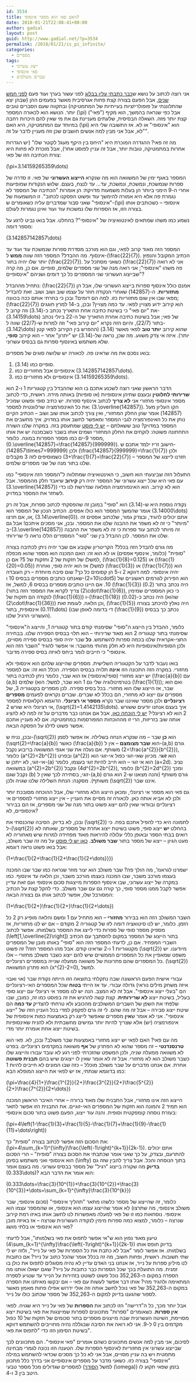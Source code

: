 ```yaml
---
id: 3534
title: האם פאי הוא מספר אינסופי?
date: 2018-01-21T22:08:41+00:00
author: gadial
layout: post
guid: http://www.gadial.net/?p=3534
permalink: /2018/01/21/is_pi_infinite/
categories:
  - מספרים
tags:
  - ייצוג עשרוני
  - פאי אינסופי
  - שברים משולבים
---
```

אני רוצה לכתוב על נושא ש[כבר כתבתי עליו בבלוג](http://www.gadial.net/2008/12/08/bad_math_pi_undefinable/) לפני עשור בערך ועוד פעם [לפני חמש שנים](http://www.gadial.net/2013/01/30/irrational_infinity/), אבל הפעם בצורה קצת פחות אגרסיבית מאשר בפעמים ההן (שבהן יצא שהתלוננתי על פופולריזציות בעייתיות של המתמטיקה) ובתקווה שעם הסברים טובים יותר. הנושא הוא לכאורה המספר \(\pi\) ("פאי") אבל כפי שנראה בהמשך, הוא מקיף קצת יותר מזה. השאלה הבסיסית, שלעתים מעניינת גם את מי שאין להם היכרות רחבה במיוחד עם המתמטיקה, היא האם \(\pi\) הוא "אינסופי" או לא. אז התשובה שלי היא "לא, אבל אני מבין למה אנשים חושבים שכן וזה מעניין לדבר על זה".

מה זה פאי? ההגדרה המוכרת היא "היחס בין היקף מעגל לקוטר שלו" (יש הגדרות אחרות במתמטיקה, טובות יותר, אבל זה עניין לפוסט אחר), אבל מוכרת לא פחות היא צורת הכתיבה הזו של פאי:

\(\pi=3.14159265359\dots\)

המספר באגף ימין של המשוואה הוא מה שנקרא **הייצוג העשרוני** של פאי. זו סדרה של ספרות שנמשכת, ונמשכת, ונמשכת, עד&#8230; עד לנצח, בעצם. שלוש הנקודות שמופיעות אחרי ה-9 הימני ביותר הן בעלות משמעות מדויקת: הן אומרות "הכתיבה של המספר לא נגמרת פה אלא היא אמורה להימשך עוד ופשוט הפסקנו לכתוב". זו המשמעות של "אינסופי" שאני סבור שמדברים עליה כשאומרים ש-\(\pi\) אינסופי &#8211; כשכותבים אותו בצורה הזו, אז הספרות שלו נמשכות עוד ועוד ואינן נגמרות לעולם.

נשמע כמו משהו שמתאים לאינטואיציה של "אינסופי"? בהחלט. אבל בואו נביט לרגע על מספר דומה:

\(3.142857142857\dots\)

המספר הזה מאוד קרוב לפאי, וגם הוא מורכב מסדרת ספרות שנמשכת עוד ועוד עד אינסוף. מה ההבדל? המספר הזה שווה **ממש** ל-\(\frac{22}{7}\). הכתיב המקובל והנפוץ יותר שלו יהיה בתור \(\frac{22}{7}\). כשאני מסתכל על \(\frac{22}{7}\) אני לא רואה פה משהו "אינסופי"; אני רואה מנה של שני מספרים שלמים, סופיים. אם כן, מה קרה שבייצוג העשרוני שני המספרים כל כך דומים ושניהם "אינסופיים"?

נתחיל מההבדל: \(\frac{22}{7}\) אמנם כולל אינסוף ספרות בייצוג העשרוני שלו, אבל הן **מחזוריות**. ה-\(142857\) שאחרי הנקודה חוזר על עצמו שוב ושוב ושוב. זאת להבדיל מפאי שבו אין שום מחזוריות כזו. למה הם דומים? ובכן כי בחרתי אותם ככה בכוונה; \(\frac{22}{7}\) הוא קירוב ידוע מצויין לפאי. עד כמה מצויין? ובכן, ב-14 למרץ חוגגים את "יום פאי" כי בשיטת כתיבה אחת התאריך נכתב כ-\(3.14\) וזה קרוב ל-\(3.14159\dots\) של פאי; אבל בשיטת כתיבה אחרת התאריך של ה-22 ביולי נכתב בתור \(22/7\), והיום הזה נקרא "יום קירוב פאי" וזה למרות ש-\(22/7\) שווה ל-\(3.142\dots\) שהוא קירוב **יותר טוב** לפאי מאשר \(3.14\) (ההפרש בין הקירוב לפאי קטן יותר). איזה אי צדק משווע. מה שכן, נראה של-\(3.14\) יש "יתרון" אחר &#8211; הוא קירוב **סופי**, שלא משתמש באינסוף ספרות גם בבסיס עשרוני.

בואו נסכם את מה שראינו פה. לכאורה יש שלושה סוגים של מספרים:

  1. סופיים כמו \(3.14\).
  2. אינסופיים אבל מחזוריים כמו \(3.142857142857\dots\).
  3. אינסופיים ולא מחזוריים כמו \(3.14159265359\dots\).

הדבר הראשון שאני רוצה לשכנע אתכם בו הוא שההבדל בין קטגוריות 1 ו-2 הוא **שרירותי לחלוטין** ובעצם שתיהן אינסופיות (או סופיות) באותה מידה. ראשית, כדי לכתוב מספר אינסופי מחזורי אני **לא צריך** לכתוב אינסוף ספרות. יש כתיב סופי ופשוט שמכיל את כל האינפורמציה שרלוונטית למספר: \(3.\overline{142857}\). הקו העליון מעל \(142857\) אומר שהן החלק המחזורי, ואין צורך לכתוב אותו שוב ושוב &#8211; הכתיב הקיים נותן את כל האינפורמציה לגבי המספר ומאפשר לחשב אותו במדויק. איך מחשבים את המספר במדויק? טוב ששאלתם &#8211; [יש לי פוסט](http://www.gadial.net/2016/10/13/inverse_of_998001/) שמתעסק בזה. במקרה שלנו השורה התחתונה פשוטה: לוקחים את החלק המחזורי ושמים אותו בשבר כשבמכנה יש את אותו מספר 9-ים כמו מספר הספרות במונה. כלומר, \(0.\overline{142857}=\frac{142857}{999999}\). חישוב זריז ילמד אתכם ש-\(142857\times7=999999\) ולכן \(\frac{142857}{999999}=\frac{1}{7}\) ולכן כשמוסיפים לזה 3 מקבלים \(3+\frac{1}{7}=\frac{22}{7}\) &#8211; חזרנו לייצוג של המספר שלנו בתור מנה של שני מספרים שלמים.

התעלול הזה שביצעתי הוא חשוב, כי האינטואיציה שמתלווה ל"המספר הזה אינסופי" כמו עם פאי היא שכל ייצוג עשרוני של המספר יהיה רק **קירוב** שיאבד חלק מהמספר. אבל \(3.\overline{142857}\) הוא לא קירוב. הוא האינפורמציה המלאה שנדרשת לנו כדי לשחזר את המספר במדויק.

נקודה נוספת היא ש-\(3.14\) הוא "סופי" במובן זה שהפסקתי לכתוב ספרות, אבל זה רק אומר שהמשך המספר הוא כולו אפסים. הכתיב הנכון של המספר הוא \(3.14000\dots\) או, אם תרצו, \(3.14\overline{0}\). אתם יכולים להגיד, ובצדק גמור, שלכתוב אפסים זה "מיותר" כי זה לא משפר את ההבנה שלנו את המספר. ובכן, אני מסכים איתכם! אבל גם ב-\(3.\overline{142857}\) זה מיותר לכתוב עוד ספרות כי זה לא משפר את ההבנה שלנו את המספר. לכן ההבדל בין שני "סוגי" המספרים הללו נראה לי שרירותי.

מה גורם להבדל הזה בכלל? הקריטריון שקובע אם שבר יהיה ניתן לכתיבה בצורה "סופית" (כלומר, אינסוף אפסים) או לא הוא זה: האם המכנה הוא מספר שהוא מכפלה של חזקות של 2 וחזקות של 5? אם כן (למשל, \(\frac{1}{8}=0.125\) או \(\frac{1}{20}=0.05\)) אז הוא יהיה סופי, ואחרת (למשל \(\frac{1}{3}\) או \(\frac{1}{7}\)) הוא יהיה אינסופי. למה דווקא 2 ו-5 הן קסומים כל כך? שום סיבה מיוחדת &#8211; רק העובדה שאנחנו כותבים מספרים בבסיס 10 ו-\(10=2\cdot5\) הוא הפירוק לגורמים ראשוניים של 10. אם היינו כותבים מספרים בבסיס 6, למשל, אז \(\frac{1}{3}\) היה נכתב בתור \(0.2\) (צריך לקרוא את המספר הזה בתור \(2\cdot\frac{1}{6}\), כי כאן המספרים שמימין לנקודה הם חזקות של \(\frac{1}{6}\)) ו-\(\frac{1}{18}\) היה נכתב כ-\(0.02\) (שהוא \(2\cdot\frac{1}{36}\)) וכן הלאה. לעומת זאת, \(\frac{1}{5}\) היה נאלץ להיכתב בצורה אינסופית, בתור \(0.111\dots\) (די בדומה לאופן שבו \(\frac{1}{9}\) נכתב כך בבסיס העשרוני הרגיל שלנו).

כלומר, ההבדל בין הייצוג ה"סופי" שסימנתי קודם בתור קטגוריה 1, והייצוג ה"אינסופי" שסימנתי בתור קטגוריה 2 הוא מאוד שרירותי &#8211; הוא תלוי בבסיס הספירה שלנו. בבחירה החצי-אקראית שלנו בכמה ספרות להשתמש. **כל** שבר יהיה סופי בבסיס ספירה מסויים, ולכן הסופיות/אינסופיות היא לא חלק מהותי מהשבר: אי אפשר להגיד "השבר הזה הוא אינסופי" כי חייבים לומר ביחס לאיזה בסיס ספירה מדובר.

בואו נעבור לדבר על הקטגוריה השלישית. מספרים שהייצוג שלהם הוא אינסופי ולא מחזורי. במקרה הזה התכונה הזו **אינה** תלויה בבסיס הספירה. הכלל הוא זה: אם למספר יש ייצוג מחזורי (סופי/אינסופי) אז הוא שבר, כלומר ניתן לכתיבה בתור \(\frac{a}{b}\) עם \(a,b\) שלמים (בטרמינולוגיה שלי גם 1 הוא שבר, למשל: הוא \(\frac{1}{1}\)); ואם הוא שבר, אז הייצוג שלו הוא מחזורי. בכל בסיס ספירה. לכן מספרים בקטגוריה 3, של מספרים עם ייצוג לא מחזורי, הם בכלל לא שברים. שברים נקראים לפעמים **מספרים רציונליים** ולכן מספר שאיננו שבר נקרא **מספר אי רציונלי**. הדוגמא הקלאסית למספר אי רציונלי היא שורש 2, \(\sqrt{2}=1.4142135\dots\). איך בעצם אנחנו יודעים ששורש 2 הוא לא רציונלי? [יש לי הוכחה כאן](http://www.gadial.net/2007/06/11/irrational_numbers/), אבל אם אנחנו כבר מדברים על זה למה לא להציג אותה שוב בזריזות, הרי זו מההוכחות המפורסמות במתמטיקה. אם לא מעניין אתכם אפשר פשוט לדלג על הפסקה הבאה.

ובכן, נניח ש-\(\sqrt{2}\) הוא **כן** שבר &#8211; מה שנקרא הנחה בשלילה. אז אפשר לסמן \(\sqrt{2}=\frac{a}{b}\) כאשר \(\frac{a}{b}\) הוא **שבר מצומצם** &#8211; אין ל-\(a,b\) גורם משותף. אם נעלה את שני אגפי המשוואה בריבוע נקבל \(2=\frac{a^{2}}{b^{2}}\), כלומר \(a^{2}=2b^{2}\) ובפרט \(a^{2}\) הוא **זוגי**. מכיוון שאי-זוגי כפול אי-זוגי הוא אי-זוגי, לא ייתכן ש-\(a\) הוא אי זוגי &#8211; הוא חייב להיות זוגי בעצמו, כלומר \(a=2d\). נציב במשוואה \(a^{2}=2b^{2}\) ונקבל \(4d^{2}=2b^{2}\), כלומר \(b^{2}=2d^{2}\) ומכך נקבל שגם \(b\) זוגי, בסתירה לכך שאין ל-\(a,b\) גורם משותף (והנה מצאנו ש-2 הוא גורם משותף). מסקנה: הנחת השלילה שלנו שגויה ולכן \(\sqrt{2}\) איננו שבר.

גם פאי הוא מספר אי רציונלי, ומכאן הייצוג הלא מחזורי שלו, אבל ההוכחה מסובכת יותר ולכן לא אביא אותה כאן. לכאורה זה מסיים את העניין &#8211; אין ייצוג מחזורי למספרים אי רציונליים ובוודאי שאין להם ייצוג פשוט בתור מנה של שני מספרים, אז הם בבירור אינסופיים, לא?

ובכן, לא בדיוק. הסיבה שהכנסתי את \(\sqrt{2}\) לתמונה היא כדי להפיל אתכם בפח. כי ל-\(\sqrt{2}\) בהחלט **יש** ייצוג סופי, פשוט בשיטת ייצוג אחרת של מספרים, שאותה לא רואים בבתי הספר ובאופן כללי עלולה להיראות מאוד מפחידה למרות שיש מאחוריה לא מעט הגיון &#8211; ייצוג של מספר בתור **שבר משולב**. [כאן יש לי פוסט](http://www.gadial.net/2010/05/29/continued_fractions_1/) על מה זה שבר משולב, אבל בואו פשוט נראה דוגמא:

\(1+\frac{1}{2+\frac{1}{2+\frac{1}{2+\dots}}}\)

ישמרנו לגראנז', מה הולך פה? שבר משולב הוא יצור מוזר שנראה כמו שבר שבו המכנה בעצמו מורכב משבר, שבו המכנה בעצמו מורכב משבר, וכן הלאה עד אינסוף. כמו במקרה של ייצוג עשרוני, שבו אינסוף הספרות מייצגות סכום אינסופי ועם זאת עדיין אפשר לקבל ממנו מספר סופי, כך קורה גם עם שבר משולב. כדי להקל קצת על הכתיב המסורבל שלו, אפשר לכתוב אותו גם בצורה הבאה:

\(1+\frac{1}{2+}\frac{1}{2+}\frac{1}{2+\dots}\)

השבר המשולב הזה הוא בבירור **מחזורי** &#8211; הוא מתחיל עם 1 ומשם והלאה מופיע רק 2 כל הזמן. כלומר, יש לנו סיטואציה דומה לזו של קטגוריה 2 מקודם &#8211; אם יש לנו מחזוריות, אז מספיק מספר סופי של ספרות כדי לייצג את המספר בשלמותו. אפשר לכתוב \(\left[1,\overline{2}\right]\) בתור הייצוג של המספר במקום להסתבך עם הכתיב השברי המפחיד. אם כן, לדעתי המספר הזה הוא "סופי" באותו מובן של המספרים מקטגוריות 1 ו-2 שראינו קודם. אבל מהו המספר הזה? זה פשוט \(\sqrt{2}\) מיודענו. יש משפט שמאפיין את כל המספרים הממשיים שיש להם ייצוג כשבר משולב מחזורי &#8211; אלו כל המספרים שהם פתרונות של משוואה ממעלה שנייה במספרים רציונליים. \(\sqrt{2}\) הוא פתרון המשוואה \(x^{2}-2=0\), למשל.

עבורי אישית הפעם הראשונה שבה נתקלתי בתוצאה הזו הייתה נקודת שבר (אוי ואבוי איזה משחק מילים נוראי) גדולה עבורי. עד אז הייתי **בטוח** שכל המספרים האי-רציונליים הם "בעלי ייצוג אינסופי". אבל זה לא המצב. הנה יש לנו מספר אי רציונלי עם ייצוג סופי בעליל, בשיטת ייצוג **לא שרירותית**. קצת קשה להרגיש את זה בפוסט כמו זה, כמובן, שבו שלפתי את השפן של השברים המשולבים מהכובע ולא טרחתי להצדיק **עד כמה** הם שיטת ייצוג סבירה &#8211; אבל זה מה שהם. לי זה גרם לפקפק למדי בכל העניין הזה של "ייצוג אינסופי". אני לא אומר ש**אין** מספרים שאפשר לייצג רק באמצעות כמות אינסופית של אינפורמציה (יש) אלא שצריך להיות יותר גמישים מחשבתית ולא להניח שאינסופיות בשיטת ייצוג אחת אומרת יותר מדי.

מה עם פאי? האם לפאי יש ייצוג מחזורי באמצעות שבר משולב? ובכן, לא. פאי הוא **טרנסנדנטי** &#8211; זה מספר שהוא לא הפתרון של **אף** משוואה במקדמים רציונליים. בפרט לא משוואה ממעלה שניה, ולכן המשפט שהזכרתי לפני רגע לא עובד עבורו והייצוג שלו כשבר משולב הוא לא מחזורי. אבל זה לא אומר שאין לו ייצוגים שיש בהם **תבנית פשוטה** אחרת. אם אנחנו מדברים על שבר משולב מוכלל &#8211; כזה שבו המונים לא חייבים להיות 1 כמו בדוגמא שנתתי, אז יש לפאי את הייצוג המופלא הבא:

\(\pi=\frac{4}{1+}\frac{1^{2}}{2+}\frac{3^{2}}{2+}\frac{5^{2}}{2+}\frac{7^{2}}{2+\dots}\)

הייצוג הזה אינו מחזורי, אבל התבנית שלו מאוד ברורה &#8211; אחרי האיבר הראשון המכנה הוא תמיד 2 והמונה הוא חזקות של המספרים האי-זוגיים. את התבנית הזו אפשר לתאר בעזרת נוסחה קומפקטית וסופית. והנה עוד ייצוג, הפעם פשוט בתור סכום אינסופי:

\(\pi=4\left(1-\frac{1}{3}+\frac{1}{5}-\frac{1}{7}+\frac{1}{9}-\frac{1}{11}+\dots\right)\)

את הסכום הזה אפשר לכתוב בצורה "סופית" כך: \(\pi=4\sum_{k=1}^{\infty}\frac{\left(-1\right)^{k+1}}{2k-1}\). אתם יכולים להתרעם, ובצדק, על כך שאני אומר שכתבתי את הסכום בצורה "סופית" &#8211; הרי הסכום הוא אינסופי ואני משתמש בסימן \(\infty\) בתוך הנוסחה והכל. אבל צריך להבין שזה גם **בדיוק** מה שקורה בייצוג "רגיל" של מספר בבסיס עשרוני. מה בעצם אומר \(0.333\dots\)? הוא אומר את הדבר הבא:

\(0.333\dots=\frac{3}{10^{1}}+\frac{3}{10^{2}}+\frac{3}{10^{3}}+\dots=\sum_{k=1}^{\infty}\frac{3}{10^{k}}\)

כלומר, זה שהייצוג של מספר כלשהו מתאר "תהליך אינסופי" (סכום אינסופי, שבר משולב אינסופי, מה שתרצו) לא אומר שהייצוג עצמו הוא אינסופי, או שהמספר עצמו הוא אינסופי. נוסחאות כמו זו של פאי למעלה מאפשרות לנו לחשב אותו באיזו רמת קירוב שנרצה &#8211; כלומר, למצוא כמה ספרות מימין לנקודה העשרונית שנרצה &#8211; אז באיזה מובן פאי הוא אינסופי או בלתי מושג?

טיעון מאוד נפוץ הוא ש"אי אפשר לתפוס את פאי בשלמותו", אבל לדעתי \(4\sum_{k=1}^{\infty}\frac{\left(-1\right)^{k+1}}{2k-1}\) בדיוק תופס אותו בשלמותו. אז אפשר לומר "אבל לא כתבת את כל הספרות של פאי על נייר", ולזה יש לי שתי תשובות. ראשית, ופחות חשוב, מה זה בכלל אומר שהכל כתוב על נייר? אם כתובות לנו מיליון ספרות על נייר, אז אנחנו בני האדם עדיין לא נהיה מסוגלים לתפוס את כולן בו זמנית. מה התועלת בכך שכל הספרות כבר כתובות על נייר? שאם ישאלו אותנו מה הספרה במקום ה-352,263 נוכל פשוט לשוטט בזהירות על הנייר עד שנגיע לספרה המתאימה ולהגיד מהי? אותו דבר אפשר לעשות עם פאי &#8211; אם יבקשו מאיתנו את הספרה במקום ה-352,263 של פאי נוכל לחשב אותה וזה אולי ידרוש אפילו פחות מאמץ מאשר לספור שהגענו בדיוק למקום ה-352,263 של מספר שכתוב כולו על נייר.

אבל יותר מכך, כל ה"דרישה" הזו לכתוב את **הספרות** של פאי על נייר היא שגויה. לפאי **אין ספרות**. כשאומרים "ספרות" מתכוונים לספרות שמייצגות את פאי בשיטת ייצוג מסויימת, השיטה העשרונית שבה מייצגים מספרים בתור סכומים של חזקות של 10 כפול מקדמים בין 0 ל-9. אני לא רואה את הסיבה שבגללה נהיה מחוייבים להשתמש דווקא בשיטת הסימון הזו כדי "לתפוס את פאי".

לסיכום, אני מבין למה אנשים מתכוונים כשהם אומרים "פאי אינסופי". הם מתכוונים לכך שבייצוג עשרוני אין מחזוריות לאינסוף הספרות שלו. הטענה הזו נכונה לגמרי מבחינה מתמטית ויש בה עניין מסויים, אבל אני לא כל כך מסכים שכדאי להשתמש במילה "אינסופי" בצורה כזו. כשאני מדבר על מספרים אינסופיים אני בדרך כלל מתכוון למספרים שגדולים מכל מספר טבעי (למשל [הסודר](http://www.gadial.net/2011/05/25/ordinals_overview/) \(\omega\)) בזמן שפאי תקוע לו היטב בין 3 ו-4.